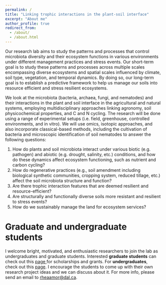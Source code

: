 ```yaml
---
permalink: /
title: "Linking ­trophic interactions in the plant­-soil interface"
excerpt: "About me"
author_profile: true
redirect_from: 
  - /about/
  - /about.html
---
```


Our research lab aims to study the patterns and processes that control microbiota diversity and their ecosystem functions in various environments under different management practices and stress events. Our short­-term goal is to study these patterns and processes across multiple scales  encompassing diverse ecosystems and spatial scales influenced by climate, soil type, vegetation, and temporal dynamics. By doing so, our long­-term goal is to establish a predictive framework to help us manage our soils into resource ­efficient and stress ­resilient ecosystems.

We look at the microbiota (bacteria, archaea, fungi, and nematodes) and their interactions in the plant and soil interface in the agricultural and natural systems, employing multidisciplinary approaches linking agronomy, soil physicochemical properties, and C and N cycling. The research will be done using a range of experimental setups (i.e. field, greenhouse, controlled environments, and in vitro). We will use omics, isotopic approaches, and also incorporate classical­-based methods, including the cultivation of bacteria and microscopic identification of soil nematodes to answer the following questions:
1. How do plants and soil microbiota interact under various biotic (e.g. pathogen) and abiotic (e.g. drought, salinity, etc.) conditions, and how do these dynamics affect ecosystem functioning, such as nutrient and carbon cycling?
2. How do regenerative practices (e.g., soil amendment including biological synthetic communities, cropping system, reduced tillage, etc.) affect the soil microbiota structure and function?
3. Are there trophic interaction features that are deemed resilient and resource­-efficient?
4. Are structurally and functionally diverse soils more resistant and resilient to stress events?
5. How do we sustainably manage the land for ecosystem services?

Graduate and undergraduate students
======
I welcome bright, motivated, and enthusiastic researchers to join the lab as undergraduates and graduate students. Interested **graduate students** can check out this [page ](https://www.dal.ca/faculty/gradstudies/finance-your-studies/scholarships-bursaries.html)for scholarships and grants. For **undergraduates**, check out this [page](https://www.dal.ca/faculty/agriculture/research/usra2.html). 
I encourage the students to come up with their own research project ideas and we can discuss about it.
For more info, please send an email to <a href="rheaamor@dal.ca">rheaamor@dal.ca</a>.



